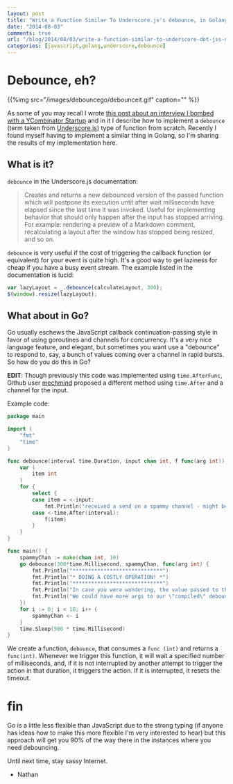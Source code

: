 ```yaml
---
layout: post
title: "Write a Function Similar To Underscore.js's debounce, in Golang"
date: "2014-08-03"
comments: true
url: "/blog/2014/08/03/write-a-function-similar-to-underscore-dot-jss-debounce-in-golang"
categories: [javascript,golang,underscore,debounce]
---
```


# Debounce, eh?

{{%img src="/images/debouncego/debounceit.gif" caption="" %}}

As some of you may recall I wrote [this post about an interview I bombed with a YCombinator Startup](http://nathanleclaire.com/blog/2013/11/16/the-javascript-question-i-bombed-in-an-interview-with-a-y-combinator-startup/) and in it I describe how to implement a `debounce` (term taken from [Underscore.js](http://underscorejs.org/)) type of function from scratch.  Recently I found myself having to implement a similar thing in Golang, so I'm sharing the results of my implementation here.

## What is it?

`debounce` in the Underscore.js documentation:

> Creates and returns a new debounced version of the passed function which will postpone its execution until after wait milliseconds have elapsed since the last time it was invoked. Useful for implementing behavior that should only happen after the input has stopped arriving. For example: rendering a preview of a Markdown comment, recalculating a layout after the window has stopped being resized, and so on. 

`debounce` is very useful if the cost of triggering the callback function (or equivalent) for your event is quite high.  It's a good way to get laziness for cheap if you have a busy event stream.  The example listed in the documentation is lucid:

```js
var lazyLayout = _.debounce(calculateLayout, 300);
$(window).resize(lazyLayout);
```

## What about in Go?

Go usually eschews the JavaScript callback continuation-passing style in favor of using goroutines and channels for concurrency.  It's a very nice language feature, and elegant, but sometimes you want use a "debounce" to respond to, say, a bunch of values coming over a channel in rapid bursts.  So how do you do this in Go?

**EDIT**: Though previously this code was implemented using `time.AfterFunc`, Github user [mechmind](https://github.com/mechmind) proposed a different method using `time.After` and a channel for the input.

Example code:

```go
package main

import (
    "fmt"
    "time"
)

func debounce(interval time.Duration, input chan int, f func(arg int)) {
    var (
        item int
    )
    for {
        select {
        case item = <-input:
            fmt.Println("received a send on a spammy channel - might be doing a costly operation if not for debounce")
        case <-time.After(interval):
            f(item)
        }
    }
}

func main() {
    spammyChan := make(chan int, 10)
    go debounce(300*time.Millisecond, spammyChan, func(arg int) {
        fmt.Println("*****************************")
        fmt.Println("* DOING A COSTLY OPERATION! *")
        fmt.Println("*****************************")
        fmt.Println("In case you were wondering, the value passed to this function is", arg)
        fmt.Println("We could have more args to our \"compiled\" debounced function too, if we wanted.")
    })
    for i := 0; i < 10; i++ {
        spammyChan <- i
    }
    time.Sleep(500 * time.Millisecond)
}
```

We create a function, `debounce`, that consumes a `func (int)` and returns a `func(int)`.  Whenever we trigger this function, it will wait a specified number of milliseconds, and, if it is not interrupted by another attempt to trigger the action in that duration, it triggers the action.  If it is interrupted, it resets the timeout.

# fin

Go is a little less flexible than JavaScript due to the strong typing (if anyone has ideas how to make this more flexible I'm very interested to hear) but this approach will get you 90% of the way there in the instances where you need debouncing.

Until next time, stay sassy Internet.

- Nathan
